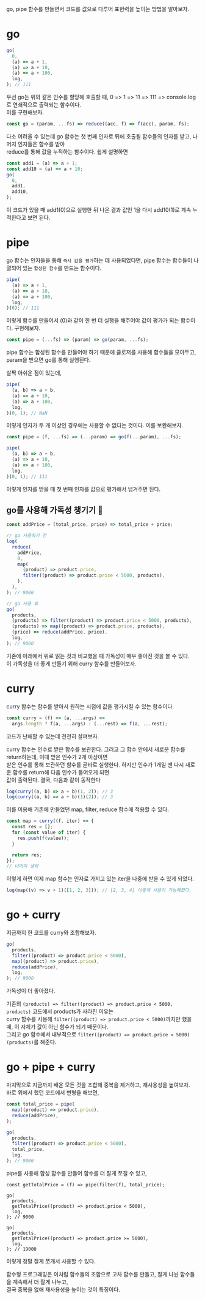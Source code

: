 go, pipe 함수를 만들면서 코드를 값으로 다루어 표현력을 높이는 방법을 알아보자.
# go
```javascript
go(
  0,
  (a) => a + 1,
  (a) => a + 10,
  (a) => a + 100,
  log,
); // 111
```
우선 go는 위와 같은 인수를 할당해 호출할 때, 0 => 1 => 11 => 111 => console.log로 연쇄적으로 출력되는 함수이다.<br>
이를 구현해보자.
```javascript
const go = (param, ...fs) => reduce((acc, f) => f(acc), param, fs);
```
다소 어려울 수 있는데 go 함수는 첫 번째 인자로 뒤에 호출될 함수들의 인자를 받고, 나머지 인자들은 함수를 받아<br>
reduce를 통해 값을 누적하는 함수이다. 쉽게 설명하면
```javascript
const add1 = (a) => a + 1;
const add10 = (a) => a + 10;
go(
  0,
  add1,
  add10,
);
```
이 코드가 있을 때 add1(0)으로 실행한 뒤 나온 결과 값인 1을 다시 add10(1)로 계속 누적한다고 보면 된다.

# pipe
go 함수는 인자들을 통해 `즉시 값을 평가`하는 데 사용되었다면, pipe 함수는 함수들이 나열되어 있는 `합성된 함수`를 만드는 함수이다.
```javascript
pipe(
  (a) => a + 1,
  (a) => a + 10,
  (a) => a + 100,
  log,
)(0); // 111
```
이렇게 함수를 만들어서 (0)과 같이 한 번 더 실행을 해주어야 값이 평가가 되는 함수이다.
구현해보자.
```javascript
const pipe = (...fs) => (param) => go(param, ...fs);
```
pipe 함수는 합성된 함수를 만들어야 하기 때문에 클로저를 사용해 함수들을 모아두고, param을 받으면 go를 통해 실행된다.

살짝 아쉬운 점이 있는데,
```javascript
pipe(
  (a, b) => a + b,
  (a) => a + 10,
  (a) => a + 100,
  log,
)(0, 1); // NaN
```
이렇게 인자가 두 개 이상인 경우에는 사용할 수 없다는 것이다. 이를 보완해보자.
```javascript
const pipe = (f, ...fs) => (...param) => go(f(...param), ...fs);

pipe(
  (a, b) => a + b,
  (a) => a + 10,
  (a) => a + 100,
  log,
)(0, 1); // 111
```
이렇게 인자를 받을 때 첫 번째 인자를 값으로 평가해서 넘겨주면 된다.

## go를 사용해 가독성 챙기기 💯
```javascript
const addPrice = (total_price, price) => total_price + price;

// go 사용하기 전
log(
  reduce(
    addPrice,
    0,
    map(
      (product) => product.price,
      filter((product) => product.price < 5000, products),
    ),
  ),
); // 9000

// go 사용 후
go(
  products,
  (products) => filter((product) => product.price < 5000, products),
  (products) => map((product) => product.price, products),
  (price) => reduce(addPrice, price),
  log,
); // 9000
```
기존에 아래에서 위로 읽는 것과 비교했을 때 가독성이 매우 좋아진 것을 볼 수 있다.<br>
이 가독성을 더 좋게 만들기 위해 curry 함수를 만들어보자.

# curry
curry 함수는 함수를 받아서 원하는 시점에 값을 평가시킬 수 있는 함수이다.
```javascript
const curry = (f) => (a, ...args) =>
  args.length ? f(a, ...args) : (...rest) => f(a, ...rest);
```
코드가 난해할 수 있는데 천천히 살펴보자.

curry 함수는 인수로 받은 함수를 보관한다. 그러고 그 함수 안에서 새로운 함수를 return하는데, 이때 받은 인수가 2개 이상이면<br>
받은 인수를 통해 보관하던 함수를 곧바로 실행한다. 하지만 인수가 1개일 땐 다시 새로운 함수를 return해 다음 인수가 들어오게 되면<br>
값이 출력된다.
결국, 다음과 같이 동작한다

```javascript
log(curry((a, b) => a + b)(1, 2)); // 3
log(curry((a, b) => a + b)(1)(2)); // 3
```
이를 이용해 기존에 만들었던 map, filter, reduce 함수에 적용할 수 있다.
```javascript
const map = curry((f, iter) => {
  const res = [];
  for (const value of iter) {
    res.push(f(value));
  }

  return res;
});
// 나머지 생략
```
이렇게 하면 이제 map 함수는 인자로 가지고 있는 iter을 나중에 받을 수 있게 되었다.
```javascript
log(map((v) => v + 1)([1, 2, 3])); // [2, 3, 4] 이렇게 사용이 가능해졌다.
```

# go + curry
지금까지 한 코드를 curry와 조합해보자.
```javascript
go(
  products,
  filter((product) => product.price < 5000),
  map((product) => product.price),
  reduce(addPrice),
  log,
); // 9000
```
가독성이 더 좋아졌다. 

기존의 `(products) => filter((product) => product.price < 5000, products)` 코드에서 products가 사라진 이유는<br>
curry 함수를 사용해 `filter((product) => product.price < 5000)`까지만 했을 때, 이 자체가 값이 아닌 함수가 되기 때문이다.<br>
그리고 go 함수에서 내부적으로 `filter((product) => product.price < 5000)(products)`를 해준다.

# go + pipe + curry
마지막으로 지금까지 배운 모든 것을 조합해 중복을 제거하고, 재사용성을 높여보자.<br>
바로 위에서 했던 코드에서 변형을 해보면,
```javascript
const total_price = pipe(
  map((product) => product.price),
  reduce(addPrice),
);

go(
  products,
  filter((product) => product.price < 5000),
  total_price,
  log,
); // 9000
```
pipe를 사용해 합성 함수를 만들어 함수를 더 잘게 쪼갤 수 있고,
```
const getTotalPrice = (f) => pipe(filter(f), total_price);

go(
  products,
  getTotalPrice((product) => product.price < 5000),
  log,
); // 9000

go(
  products,
  getTotalPrice((product) => product.price >= 5000),
  log,
); // 19000
```
이렇게 정말 잘게 쪼개서 사용할 수 있다.

함수형 프로그래밍은 이처럼 함수들의 조합으로 고차 함수를 만들고, 잘게 나뉜 함수들을 계속해서 더 잘게 나누고,<br>
결국 중복을 없애 재사용성을 높이는 것이 특징이다.
